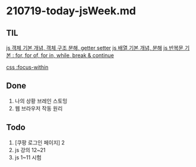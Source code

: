 # 210719-today-jsWeek.md

## TIL

[js 객체 기본 개념, 객체 구조 분해, getter setter](https://github.com/sosoYim/TIL/blob/main/js/210719-js-object.md)
[js 배열 기본 개념, 분해](https://github.com/sosoYim/TIL/blob/main/js/210719-js-array.md)
[js 반복문 기본 : for, for of, for in, while, break & continue](https://github.com/sosoYim/TIL/blob/main/js/210719-js-roop.md)

[css :focus-within](https://github.com/sosoYim/TIL/blob/main/css/210719-CSS-focus-within.md)

## Done

1. 나의 상황 브레인 스토밍
2. 웹 브라우저 작동 원리

## Todo

1. [쿠팡 로그인 페이지] 2
2. js 강의 12~21
3. js 1~11 시험
